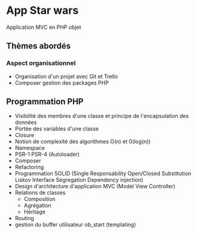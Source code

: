 # App Star wars

Application MVC en PHP objet

## Thèmes abordés 

### Aspect organisationnel 
- Organisation d'un projet avec Git et Trello
- Composer gestion des packages PHP

## Programmation PHP 
- Visibilité des membres d'une classe et principe de l'encapsulation des données
- Portée des variables d'une classe
- Closure
- Notion de complexité des algorithmes O(n) et 0(log(n))
- Namespace 
- PSR-1 PSR-4 (Autoloader)
- Composer
- Refactoring
- Programmation SOLID (Single Responsability Open/Closed Substitution Liskov Interface Segregation Dependency injection)
- Design d'architecture d'application MVC (Model View Controller)
- Relations de classes
    - Composition
    - Agrégation
    - Héritage
 - Routing
 - gestion du buffer utilisateur ob_start (templating)